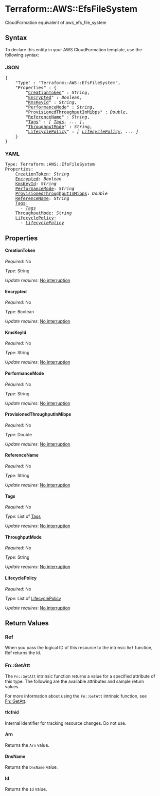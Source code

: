 # Terraform::AWS::EfsFileSystem

CloudFormation equivalent of aws_efs_file_system

## Syntax

To declare this entity in your AWS CloudFormation template, use the following syntax:

### JSON

<pre>
{
    "Type" : "Terraform::AWS::EfsFileSystem",
    "Properties" : {
        "<a href="#creationtoken" title="CreationToken">CreationToken</a>" : <i>String</i>,
        "<a href="#encrypted" title="Encrypted">Encrypted</a>" : <i>Boolean</i>,
        "<a href="#kmskeyid" title="KmsKeyId">KmsKeyId</a>" : <i>String</i>,
        "<a href="#performancemode" title="PerformanceMode">PerformanceMode</a>" : <i>String</i>,
        "<a href="#provisionedthroughputinmibps" title="ProvisionedThroughputInMibps">ProvisionedThroughputInMibps</a>" : <i>Double</i>,
        "<a href="#referencename" title="ReferenceName">ReferenceName</a>" : <i>String</i>,
        "<a href="#tags" title="Tags">Tags</a>" : <i>[ <a href="tags.md">Tags</a>, ... ]</i>,
        "<a href="#throughputmode" title="ThroughputMode">ThroughputMode</a>" : <i>String</i>,
        "<a href="#lifecyclepolicy" title="LifecyclePolicy">LifecyclePolicy</a>" : <i>[ <a href="lifecyclepolicy.md">LifecyclePolicy</a>, ... ]</i>
    }
}
</pre>

### YAML

<pre>
Type: Terraform::AWS::EfsFileSystem
Properties:
    <a href="#creationtoken" title="CreationToken">CreationToken</a>: <i>String</i>
    <a href="#encrypted" title="Encrypted">Encrypted</a>: <i>Boolean</i>
    <a href="#kmskeyid" title="KmsKeyId">KmsKeyId</a>: <i>String</i>
    <a href="#performancemode" title="PerformanceMode">PerformanceMode</a>: <i>String</i>
    <a href="#provisionedthroughputinmibps" title="ProvisionedThroughputInMibps">ProvisionedThroughputInMibps</a>: <i>Double</i>
    <a href="#referencename" title="ReferenceName">ReferenceName</a>: <i>String</i>
    <a href="#tags" title="Tags">Tags</a>: <i>
      - <a href="tags.md">Tags</a></i>
    <a href="#throughputmode" title="ThroughputMode">ThroughputMode</a>: <i>String</i>
    <a href="#lifecyclepolicy" title="LifecyclePolicy">LifecyclePolicy</a>: <i>
      - <a href="lifecyclepolicy.md">LifecyclePolicy</a></i>
</pre>

## Properties

#### CreationToken

_Required_: No

_Type_: String

_Update requires_: [No interruption](https://docs.aws.amazon.com/AWSCloudFormation/latest/UserGuide/using-cfn-updating-stacks-update-behaviors.html#update-no-interrupt)

#### Encrypted

_Required_: No

_Type_: Boolean

_Update requires_: [No interruption](https://docs.aws.amazon.com/AWSCloudFormation/latest/UserGuide/using-cfn-updating-stacks-update-behaviors.html#update-no-interrupt)

#### KmsKeyId

_Required_: No

_Type_: String

_Update requires_: [No interruption](https://docs.aws.amazon.com/AWSCloudFormation/latest/UserGuide/using-cfn-updating-stacks-update-behaviors.html#update-no-interrupt)

#### PerformanceMode

_Required_: No

_Type_: String

_Update requires_: [No interruption](https://docs.aws.amazon.com/AWSCloudFormation/latest/UserGuide/using-cfn-updating-stacks-update-behaviors.html#update-no-interrupt)

#### ProvisionedThroughputInMibps

_Required_: No

_Type_: Double

_Update requires_: [No interruption](https://docs.aws.amazon.com/AWSCloudFormation/latest/UserGuide/using-cfn-updating-stacks-update-behaviors.html#update-no-interrupt)

#### ReferenceName

_Required_: No

_Type_: String

_Update requires_: [No interruption](https://docs.aws.amazon.com/AWSCloudFormation/latest/UserGuide/using-cfn-updating-stacks-update-behaviors.html#update-no-interrupt)

#### Tags

_Required_: No

_Type_: List of <a href="tags.md">Tags</a>

_Update requires_: [No interruption](https://docs.aws.amazon.com/AWSCloudFormation/latest/UserGuide/using-cfn-updating-stacks-update-behaviors.html#update-no-interrupt)

#### ThroughputMode

_Required_: No

_Type_: String

_Update requires_: [No interruption](https://docs.aws.amazon.com/AWSCloudFormation/latest/UserGuide/using-cfn-updating-stacks-update-behaviors.html#update-no-interrupt)

#### LifecyclePolicy

_Required_: No

_Type_: List of <a href="lifecyclepolicy.md">LifecyclePolicy</a>

_Update requires_: [No interruption](https://docs.aws.amazon.com/AWSCloudFormation/latest/UserGuide/using-cfn-updating-stacks-update-behaviors.html#update-no-interrupt)

## Return Values

### Ref

When you pass the logical ID of this resource to the intrinsic `Ref` function, Ref returns the Id.

### Fn::GetAtt

The `Fn::GetAtt` intrinsic function returns a value for a specified attribute of this type. The following are the available attributes and sample return values.

For more information about using the `Fn::GetAtt` intrinsic function, see [Fn::GetAtt](https://docs.aws.amazon.com/AWSCloudFormation/latest/UserGuide/intrinsic-function-reference-getatt.html).

#### tfcfnid

Internal identifier for tracking resource changes. Do not use.

#### Arn

Returns the <code>Arn</code> value.

#### DnsName

Returns the <code>DnsName</code> value.

#### Id

Returns the <code>Id</code> value.

